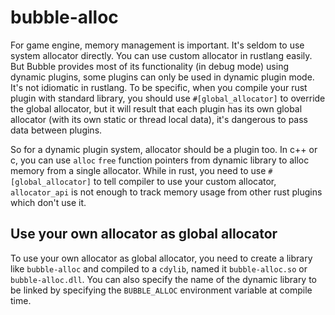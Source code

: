 # bubble-alloc

For game engine, memory management is important. It's seldom to use system allocator directly. You can use custom allocator in rustlang easily. But Bubble provides most of its functionality (in debug mode) using dynamic plugins, some plugins can only be used in dynamic plugin mode. It's not idiomatic in rustlang. To be specific, when you compile your rust plugin with standard library, you should use `#[global_allocator]` to override the global allocator, but it will result that each plugin has its own global allocator (with its own static or thread local data), it's dangerous to pass data between plugins.

So for a dynamic plugin system, allocator should be a plugin too. In c++ or c, you can use `alloc` `free` function pointers from dynamic library to alloc memory from a single allocator. While in rust, you need to use `#[global_allocator]` to tell compiler to use your custom allocator, `allocator_api` is not enough to track memory usage from other rust plugins which don't use it.

## Use your own allocator as global allocator

To use your own allocator as global allocator, you need to create a library like `bubble-alloc` and compiled to a `cdylib`, named it `bubble-alloc.so` or `bubble-alloc.dll`. You can also specify the name of the dynamic library to be linked by specifying the `BUBBLE_ALLOC` environment variable at compile time.